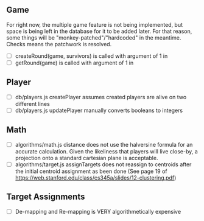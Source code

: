## Game
For right now, the multiple game feature is not being implemented, but space is being left in the database for it to be added later. For that reason, some things will be "monkey-patched"/"hardcoded" in the meantime. Checks means the patchwork is resolved.
- [ ] createRound(game, survivors) is called with argument of 1 in 
- [ ] getRound(game) is called with argument of 1 in 

## Player
- [ ] db/players.js createPlayer assumes created players are alive on two different lines
- [ ] db/players.js updatePlayer manually converts booleans to integers 

## Math
- [ ] algorithms/math.js distance does not use the halversine formula for an accurate calculation. Given the likeliness that players will live close-by, a projection onto a standard cartesian plane is acceptable.
- [ ] algorithms/target.js assignTargets does not reassign to centroids after the initial centroid assignment as been done (See page 19 of https://web.stanford.edu/class/cs345a/slides/12-clustering.pdf) 

## Target Assignments
- [ ] De-mapping and Re-mapping is VERY algorithmetically expensive